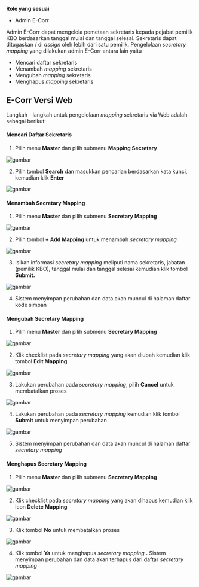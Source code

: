 **Role yang sesuai**

- Admin E-Corr

Admin E-Corr dapat mengelola pemetaan sekretaris kepada pejabat pemilik KBO berdasarkan tanggal mulai dan tanggal selesai. Sekretaris dapat ditugaskan / di _assign_ oleh lebih dari satu pemilik. Pengelolaan _secretary mapping_ yang dilakukan admin E-Corr antara lain yaitu

- Mencari daftar sekretaris
- Menambah _mapping_ sekretaris
- Mengubah _mapping_ sekretaris
- Menghapus _mapping_ sekretaris

## **E-Corr Versi Web**

Langkah - langkah untuk pengelolaan _mapping_ sekretaris via Web adalah sebagai berikut:

#### Mencari Daftar Sekretaris

1. Pilih menu **Master** dan pilih submenu **Mapping Secretary**

![gambar](DataMaster/SC_DataMaster/02DM97.png)

2. Pilih tombol **Search** dan masukkan pencarian berdasarkan kata kunci, kemudian klik **Enter**

![gambar](DataMaster/SC_DataMaster/02DM98.png)


#### Menambah Secretary Mapping

1. Pilih menu **Master** dan pilih submenu **Secretary Mapping**

![gambar](DataMaster/SC_DataMaster/02DM99.png)

2. Pilih tombol **+ Add Mapping** untuk menambah _secretary mapping_

![gambar](DataMaster/SC_DataMaster/02DM100.png)

3. Isikan informasi _secretary mapping_ meliputi nama sekretaris, jabatan (pemilik KBO), tanggal mulai dan tanggal selesai kemudian klik tombol **Submit.**

![gambar](DataMaster/SC_DataMaster/02DM101.png)

4. Sistem menyimpan perubahan dan data akan muncul di halaman daftar kode simpan


#### Mengubah Secretary Mapping

1. Pilih menu **Master** dan pilih submenu **Secretary Mapping**

![gambar](DataMaster/SC_DataMaster/02DM102.png)

2. Klik checklist pada _secretary mapping_ yang akan diubah kemudian klik tombol **Edit Mapping**

![gambar](DataMaster/SC_DataMaster/02DM103.png)

3. Lakukan perubahan pada _secretary mapping_, pilih **Cancel** untuk membatalkan proses

![gambar](DataMaster/SC_DataMaster/02DM104.png)

4. Lakukan perubahan pada _secretary mapping_ kemudian klik tombol **Submit** untuk menyimpan perubahan

![gambar](DataMaster/SC_DataMaster/02DM105.png)

5. Sistem menyimpan perubahan dan data akan muncul di halaman daftar _secretary mapping_


#### Menghapus Secretary Mapping

1. Pilih menu **Master** dan pilih submenu **Secretary Mapping**

![gambar](DataMaster/SC_DataMaster/02DM106.png)

2. Klik checklist pada _secretary mapping_ yang akan dihapus kemudian klik icon **Delete Mapping**

![gambar](DataMaster/SC_DataMaster/02DM107.png)

3. Klik tombol **No** untuk membatalkan proses

![gambar](DataMaster/SC_DataMaster/02DM108.png)

4. Klik tombol **Ya** untuk menghapus _secretary mapping_ **.** Sistem menyimpan perubahan dan data akan terhapus dari daftar _secretary mapping_

![gambar](DataMaster/SC_DataMaster/02DM109.png)
